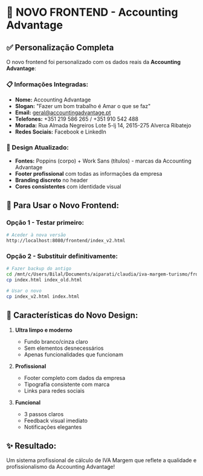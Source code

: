 # 🎨 NOVO FRONTEND - Accounting Advantage

## ✅ Personalização Completa

O novo frontend foi personalizado com os dados reais da **Accounting Advantage**:

### 📋 Informações Integradas:
- **Nome:** Accounting Advantage
- **Slogan:** "Fazer um bom trabalho é Amar o que se faz"
- **Email:** geral@accountingadvantage.pt
- **Telefones:** +351 219 586 265 / +351 910 542 488
- **Morada:** Rua Almada Negreiros Lote 5-lj 14, 2615-275 Alverca Ribatejo
- **Redes Sociais:** Facebook e LinkedIn

### 🎨 Design Atualizado:
- **Fontes:** Poppins (corpo) + Work Sans (títulos) - marcas da Accounting Advantage
- **Footer profissional** com todas as informações da empresa
- **Branding discreto** no header
- **Cores consistentes** com identidade visual

## 🚀 Para Usar o Novo Frontend:

### Opção 1 - Testar primeiro:
```bash
# Aceder à nova versão
http://localhost:8080/frontend/index_v2.html
```

### Opção 2 - Substituir definitivamente:
```bash
# Fazer backup do antigo
cd /mnt/c/Users/Bilal/Documents/aiparati/claudia/iva-margem-turismo/frontend
cp index.html index_old.html

# Usar o novo
cp index_v2.html index.html
```

## 📱 Características do Novo Design:

1. **Ultra limpo e moderno**
   - Fundo branco/cinza claro
   - Sem elementos desnecessários
   - Apenas funcionalidades que funcionam

2. **Profissional**
   - Footer completo com dados da empresa
   - Tipografia consistente com marca
   - Links para redes sociais

3. **Funcional**
   - 3 passos claros
   - Feedback visual imediato
   - Notificações elegantes

## ✨ Resultado:

Um sistema profissional de cálculo de IVA Margem que reflete a qualidade e profissionalismo da Accounting Advantage!